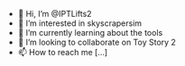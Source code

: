 - 👋 Hi, I’m @IPTLifts2
- 👀 I’m interested in skyscrapersim
- 🌱 I’m currently learning about the tools
- 💞️ I’m looking to collaborate on Toy Story 2
- 📫 How to reach me [...]

<!---
IPTLifts2/IPTLifts2 is a ✨ special ✨ repository because its `README.md` (this file) appears on your GitHub profile.
You can click the Preview link to take a look at your changes.
--->
